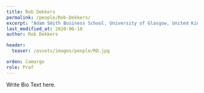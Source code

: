 ```yaml
---
title: Rob Dekkers
permalink: /people/Rob-Dekkers/
excerpt: "Adam Smith Business School, University of Glasgow, United Kingdom"
last_modified_at: 2020-06-18
author: Rob Dekkers

header:
  teaser: /assets/images/people/RD.jpg

orden: Camargo
role: Prof
---
```



Write Bio Text here.